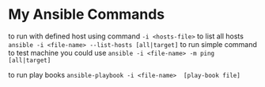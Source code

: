 # My Ansible Commands 
to run with defined host using command `-i <hosts-file>`
to list all hosts 
` ansible -i <file-name> --list-hosts [all|target]`
to run simple command to test machine you could use
`ansible -i <file-name> -m ping  [all|target]`

to run play books 
`ansible-playbook -i <file-name>  [play-book file]`